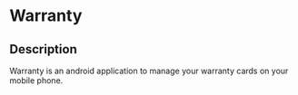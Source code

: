 Warranty
========

Description
-----------
Warranty is an android application to manage your warranty cards on your mobile phone.

